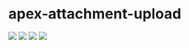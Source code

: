 # apex-attachment-upload
<img src="http://f.st-hatena.com/images/fotolife/t/tyoshikawa1106/20160203/20160203065341.png" />

<img src="http://f.st-hatena.com/images/fotolife/t/tyoshikawa1106/20160203/20160203065342.png" />

<img src="http://f.st-hatena.com/images/fotolife/t/tyoshikawa1106/20160203/20160203065343.png" />

<img src="http://f.st-hatena.com/images/fotolife/t/tyoshikawa1106/20160203/20160203065344.png" />
